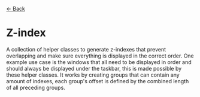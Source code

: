 [← Back](../README.md)

# Z-index

A collection of helper classes to generate z-indexes that prevent overlapping and make sure everything is displayed in the correct order. One example use case is the windows that all need to be displayed in order and should always be displayed under the taskbar, this is made possible by these helper classes. It works by creating groups that can contain any amount of indexes, each group's offset is defined by the combined length of all preceding groups.